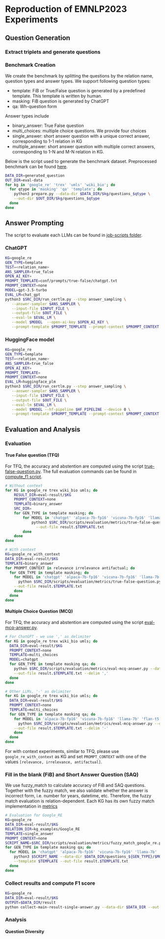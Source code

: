 # Reproduction of EMNLP2023 Experiments
## Question Generation
### Extract triplets and generate questions

### Benchmark Creation
We create the benchmark by splitting the questions by the relation name, question types and answer types. We support following question types:
- template: FiB or True/False question is generated by a predefined template. This template is written by human.
- masking: FiB question is generated by ChatGPT
- qa: Wh-question form

Answer types include
- binary_answer: True False question
- multi_choices: multiple choice questions. We provide four choices
- single_answer: short answer question with a unique correct answer, corresponding to 1-1 relation in KG
- multiple_answer: short answer question with multiple correct answers, corresponding to 1-N and M-N relation in KG.

Below is the script used to generate the benchmark dataset. Preprocessed benchmark can be found [here](https://drive.google.com/drive/folders/1anPyTxuqOa-nUZTpx_St9ukZnEZLtAHC?usp=drive_link).

```bash
DATA_DIR=generated_question
OUT_DIR=eval-data
for kg in 'google_re' 'trex' 'umls' 'wiki_bio'; do
  for qtype in 'masking' 'qa' 'template'; do
    python3 prepare.py --data-dir $DATA_DIR/$kg/questions_$qtype \
    --out-dir $OUT_DIR/$kg/questions_$qtype
  done
done
```

## Answer Prompting
The script to evaluate each LLMs can be found in [job-scripts folder](job-scripts).

### ChatGPT
```bash
KG=google_re
GEN_TYPE=template
TEST=<relation_name>
ANS_SAMPLER=true_false
OPEN_AI_KEY=
PROMPT_TEMPLATE=conf/prompts/true-false/chatgpt.txt
PROMPT_CONTEXT=none
MODEL=gpt-3.5-turbo
EVAL_LM=chat_gpt
python3 $SRC_DIR/run_certlm.py --step answer_sampling \
   --answer-sampler $ANS_SAMPLER \
   --input-file $INPUT_FILE \
   --output-file $OUT_FILE \
   --eval-lm $EVAL_LM \
   --model $MODEL  --open-ai-key $OPEN_AI_KEY \
   --prompt-template $PROMPT_TEMPLATE --prompt-context $PROMPT_CONTEXT
```

### HuggingFace model
```bash
KG=google_re
GEN_TYPE=template
TEST=<relation_name>
ANS_SAMPLER=true_false
OPEN_AI_KEY=
PROMPT_TEMPLATE=
PROMPT_CONTEXT=none
EVAL_LM=huggingface_plm
python3 $SRC_DIR/run_certlm.py --step answer_sampling \
   --answer-sampler $ANS_SAMPLER \
   --input-file $INPUT_FILE \
   --output-file $OUT_FILE \
   --eval-lm $EVAL_LM \
   --model $MODEL --hf-pipeline $HF_PIPELINE --device 0 \
   --prompt-template $PROMPT_TEMPLATE --prompt-context $PROMPT_CONTEXT
```


## Evaluation and Analysis
### Evaluation
#### True False question (TFQ)
For TFQ, the accuracy and abstention are computed using the script [true-false-question.py](evaluation/metrics/true-false-question.py). The full evaluation commands can be found in [compute_f1 script](compute_f1.sh).
```bash
# Without context
for KG in google_re trex wiki_bio umls; do
    RESULT_DIR=eval-result/$KG
    PROMPT_CONTEXT=none
    TEMPLATE=binary_answer
    SRC_DIR=
    for GEN_TYPE in template masking; do
        for MODEL in 'chatgpt' 'alpaca-7b-fp16' 'vicuna-7b-fp16' 'llama-7b' 'flan-t5' 'flan-t5-xl' 'fastchat-t5-3b' 't5-xl' 'flan-alpaca-xl'; do
            python3 $SRC_DIR/scripts/evaluation/metrics/true-false-question.py --data-dir $DATA_DIR/questions_${GEN_TYPE}/$MODEL-$PROMPT_CONTEXT \
              --out-file result.$TEMPLATE.txt
        done
    done
done

# With context
KG=google_re_with_context
DATA_DIR=eval-result/$KG
TEMPLATE=binary_answer
for PROMPT_CONTEXT in relevance irrelevance antifactual; do
  for GEN_TYPE in template masking; do
    for MODEL in 'chatgpt' 'alpaca-7b-fp16' 'vicuna-7b-fp16' 'llama-7b' 'flan-t5' 'flan-t5-xl'  'fastchat-t5-3b'  't5-xl' 'flan-alpaca-xl'; do
      python $SRC_DIR/scripts/evaluation/metrics/true-false-question.py --data-dir $DATA_DIR/questions_${GEN_TYPE}/$MODEL-$PROMPT_CONTEXT \
    --out-file result.$TEMPLATE.txt
    done
  done
done
```

#### Multiple Choice Question (MCQ)
For TFQ, the accuracy and abstention are computed using the script [eval-mcq-answer.py](evaluation/metrics/eval-mcq-answer.py).
```bash
# For ChatGPT - we use ',' as delimiter
for KG in google_re trex wiki_bio umls; do
  DATA_DIR=eval-result/$KG
  PROMPT_CONTEXT=none
  TEMPLATE=multi_choices
  MODEL=chatgpt
  for GEN_TYPE in template masking qa; do
    python $SRC_DIR/scripts/evaluation/metrics/eval-mcq-answer.py --data-dir $DATA_DIR/questions_${GEN_TYPE}/$MODEL-$PROMPT_CONTEXT \
    --out-file result.$TEMPLATE.txt --delim ','
  done
done

# Other LLMs, '-' as delimiter
for KG in google_re trex wiki_bio umls; do
  DATA_DIR=eval-result/$KG
  PROMPT_CONTEXT=none
  TEMPLATE=multi_choices
  for GEN_TYPE in template masking qa; do
    for MODEL in 'alpaca-7b-fp16' 'vicuna-7b-fp16' 'llama-7b' 'flan-t5' 'flan-t5-xl'  'fastchat-t5-3b' 't5-xl' 'flan-alpaca-xl'; do
      python $SRC_DIR/scripts/evaluation/metrics/eval-mcq-answer.py --data-dir $DATA_DIR/questions_${GEN_TYPE}/$MODEL-$PROMPT_CONTEXT \
    --out-file result.$TEMPLATE.txt --delim '-'
    done
  done
done
```

For with context experiments, similar to TFQ, please use `google_re_with_context` as KG and set `PROMPT_CONTEXT` with one of the values `[relevance, irrelevance, antifactual]`.

### Fill in the blank (FiB) and Short Answer Question (SAQ)
We use fuzzy_match to calculate accuracy of FiB and SAQ questions. Together with the fuzzy match, we also validate whether the answer is incorrect form, i.e. number for years, datetime, etc. Therefore, the fuzzy match evaluation is relation-dependent. Each KG has its own fuzzy match implementation in [metrics](evaluation/metrics)
```bash
# Evaluation for Google_RE
KG=google_re
DATA_DIR=eval-result/$KG
RELATION_DIR=kg_examples/Google_RE
TEMPLATE=single_answer
PROMPT_CONTEXT=none
SCRIPT_NAME=$SRC_DIR/scripts/evaluation/metrics/fuzzy_match_google_re.py
for GEN_TYPE in template masking qa; do
  for MODEL in 'chatgpt' 'alpaca-7b-fp16' 'vicuna-7b-fp16' 'llama-7b' 'flan-t5' 'flan-t5-xl'  'fastchat-t5-3b'; do
    python3 $SCRIPT_NAME --data-dir $DATA_DIR/questions_${GEN_TYPE}/$MODEL-$PROMPT_CONTEXT --relation-dir $RELATION_DIR \
    --template $TEMPLATE --out-file result.$TEMPLATE.txt
  done
done
```
### Collect results and compute F1 score
```bash
KG=google_re
DATA_DIR=eval-result/$KG
OUTPUT=$DATA_DIR/result
python collect-main-result-single-answer.py --data-dir $DATA_DIR --out-file $OUTPUT
```

### Analysis
#### Question Diversity